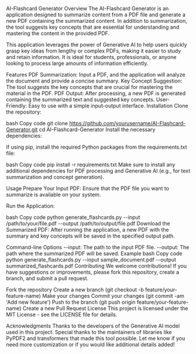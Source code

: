 AI-Flashcard Generator
Overview
The AI-Flashcard Generator is an application designed to summarize content from a PDF file and generate a new PDF containing the summarized content. In addition to summarization, the tool suggests key concepts that are essential for understanding and mastering the content in the provided PDF.

This application leverages the power of Generative AI to help users quickly grasp key ideas from lengthy or complex PDFs, making it easier to study and retain information. It is ideal for students, professionals, or anyone looking to process large amounts of information efficiently.

Features
PDF Summarization: Input a PDF, and the application will analyze the document and provide a concise summary.
Key Concept Suggestion: The tool suggests the key concepts that are crucial for mastering the material in the PDF.
PDF Output: After processing, a new PDF is generated containing the summarized text and suggested key concepts.
User-Friendly: Easy to use with a simple input-output interface.
Installation
Clone the repository:

bash
Copy code
git clone https://github.com/yourusername/AI-Flashcard-Generator.git
cd AI-Flashcard-Generator
Install the necessary dependencies:

If using pip, install the required Python packages from the requirements.txt file:

bash
Copy code
pip install -r requirements.txt
Make sure to install any additional dependencies for PDF processing and Generative AI (e.g., for text summarization and concept generation).

Usage
Prepare Your Input PDF: Ensure that the PDF file you want to summarize is available on your system.

Run the Application:

bash
Copy code
python generate_flashcards.py --input /path/to/your/file.pdf --output /path/to/output/file.pdf
Download the Summarized PDF: After running the application, a new PDF with the summary and key concepts will be saved in the specified output path.

Command-line Options
--input: The path to the input PDF file.
--output: The path where the summarized PDF will be saved.
Example
bash
Copy code
python generate_flashcards.py --input sample_document.pdf --output summarized_flashcards.pdf
Contributing
We welcome contributions! If you have suggestions or improvements, please fork this repository, create a branch, and submit a pull request.

Fork the repository
Create a new branch (git checkout -b feature/your-feature-name)
Make your changes
Commit your changes (git commit -am 'Add new feature')
Push to the branch (git push origin feature/your-feature-name)
Create a new Pull Request
License
This project is licensed under the MIT License - see the LICENSE file for details.

Acknowledgments
Thanks to the developers of the Generative AI model used in this project.
Special thanks to the maintainers of libraries like PyPDF2 and transformers that made this tool possible.
Let me know if you need more customization or if you would like additional details added!
